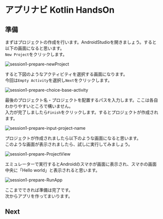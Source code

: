 # アプリナビ Kotlin HandsOn

## 準備

まずはプロジェクトの作成を行います。AndroidStudioを開きましょう。すると以下の画面になると思います。<br>
`New Project`をクリックします。

![session1-prepare-newProject](https://user-images.githubusercontent.com/57338033/156362803-34eb3537-17d4-438e-89bf-b6626ec46531.png)

すると下図のようなアクティビティを選択する画面になります。<br>
今回は`Empty Activity`を選択し`Next`をクリックします。

![session1-prepare-choice-base-activity](https://user-images.githubusercontent.com/57338033/156362863-473cf02d-aa33-4d57-92f5-c50c5e2fbe11.png)

最後のプロジェクト名・プロジェクトを配置するパスを入力します。ここは各自わかりやすいところで構いません。<br>
入力が完了しましたら`Finish`をクリックします。するとプロジェクトが作成されます。

![session1-prepare-input-project-name](https://user-images.githubusercontent.com/57338033/156362875-350912b4-5336-4e3c-9c55-4ad167951d2d.png)

プロジェクトが作成されましたら以下のような画面になると思います。<br>
このような画面が表示されましたら、試しに実行してみましょう。

![session1-prepare-ProjectView](https://user-images.githubusercontent.com/57338033/156364152-16b6cac3-6bed-4fea-a979-de33fcc394a5.png)

エミュレーターで実行するとAndroidのスマホが画面に表示され、スマホの画面中央に「Hello world」と表示されると思います。

![session1-prepare-RunApp](https://user-images.githubusercontent.com/57338033/156364871-7ef3203a-5a96-41b7-835b-c84194b19d59.png)

ここまでできれば準備は完了です。<br>
次からアプリを作ってまいります。

## Next

